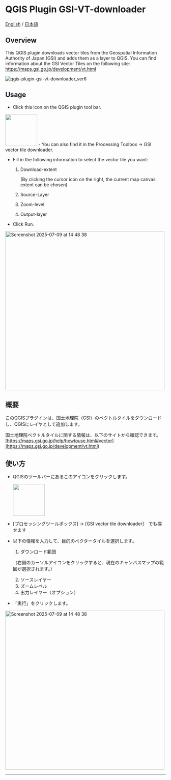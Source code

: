 # QGIS Plugin GSI-VT-downloader
[English](#Overview) / [日本語](#概要)

## Overview
This QGIS plugin downloads vector tiles from the Geospatial Information Authority of Japan (GSI) and adds them as a layer to QGIS.
You can find information about the GSI Vector Tiles on the following site: https://maps.gsi.go.jp/development/vt.html

![qgis-plugin-gsi-vt-downloader_ver6](https://github.com/user-attachments/assets/7f77552d-807e-4fd6-b438-9aca58a94c3b)

## Usage
- Click this icon on the QGIS plugin tool bar.

<img width="100" src="https://github.com/user-attachments/assets/cfa3e6fc-d844-4fdc-86dc-8e82d1c235e7" />
- You can also find it in the Processing Toolbox -> GSI vector tile downloader.

- Fill in the following information to select the vector tile you want:
  1. Download-extent

     (By clicking the cursor icon on the right, the current map canvas extent can be chosen)
     
  2. Source-Layer
  3. Zoom-level
  4. Output-layer 

- Click Run.

<img width="500" alt="Screenshot 2025-07-09 at 14 48 38" src="https://github.com/user-attachments/assets/f62014ee-83bf-434e-9f87-3d0a2b9ec593" />


## 概要
このQGISプラグインは、国土地理院（GSI）のベクトルタイルをダウンロードし、QGISにレイヤとして追加します。

国土地理院ベクトルタイルに関する情報は、以下のサイトから確認できます。
[https://maps.gsi.go.jp/help/howtouse.html#vector](https://maps.gsi.go.jp/development/vt.html)

## 使い方
- QGISのツールバーにあるこのアイコンをクリックします。

  <img width="100" src="https://github.com/user-attachments/assets/cfa3e6fc-d844-4fdc-86dc-8e82d1c235e7" />

- [プロセッシングツールボックス] -> [GSI vector tile downloader]　でも探せます

- 以下の情報を入力して、目的のベクタータイルを選択します。

  1. ダウンロード範囲
  
  （右側のカーソルアイコンをクリックすると、現在のキャンバスマップの範囲が選択されます。）

  2. ソースレイヤー
  3. ズームレベル
  4. 出力レイヤー（オプション）

- 「実行」をクリックします。

<img width="500" alt="Screenshot 2025-07-09 at 14 48 38" src="https://github.com/user-attachments/assets/f62014ee-83bf-434e-9f87-3d0a2b9ec593" />

---------------------------------------------------------------------------------------------

